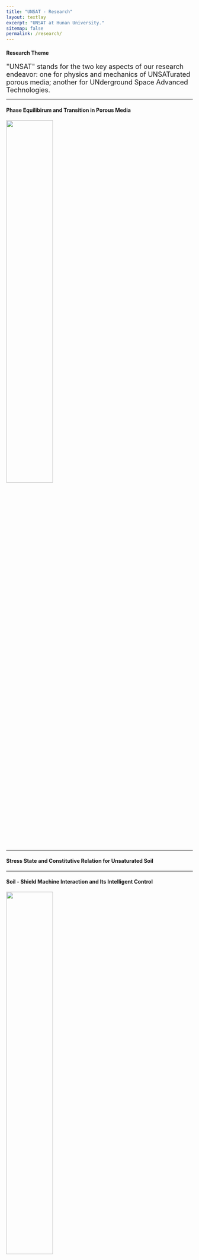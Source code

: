 ```yaml
---
title: "UNSAT - Research"
layout: textlay
excerpt: "UNSAT at Hunan University."
sitemap: false
permalink: /research/
---
```

<h4>Research Theme</h4>
<p><font size=4>"UNSAT" stands for the two key aspects of our research endeavor: one for physics and mechanics of UNSATurated porous media; another for UNderground Space Advanced Technologies. </font></p>
<hr />

<h4>Phase Equilibirum and Transition in Porous Media</h4>
    <img src="https://chaozhanghnu.github.io/images/research/d1.JPG" width="50%" height="50%" >

<hr />

<h4>Stress State and Constitutive Relation for Unsaturated Soil</h4>
<hr />

<h4>Soil - Shield Machine Interaction and Its Intelligent Control</h4>
    <img src="https://chaozhanghnu.github.io/images/research/d3.JPG" width="50%" height="50%" >
<hr />

<h4>Advanced Testing and Resilience for Underground Structures</h4>
<hr />


